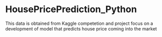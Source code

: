 # HousePricePrediction_Python
This data is obtained from Kaggle competetion and project focus on a development of model that predicts house price coming into the market
